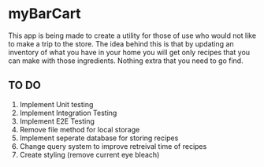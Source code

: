 # myBarCart

This app is being made to create a utility for those of use who would not like to make a trip to the store. The idea behind this is that by updating an inventory of what you have in your home you will get only recipes that you can make with those ingredients. Nothing extra that you need to go find.

## TO DO

1. Implement Unit testing
2. Implement Integration Testing
3. Implement E2E Testing
4. Remove file method for local storage
5. Implement seperate database for storing recipes
6. Change query system to improve retreival time of recipes
7. Create styling (remove current eye bleach)
